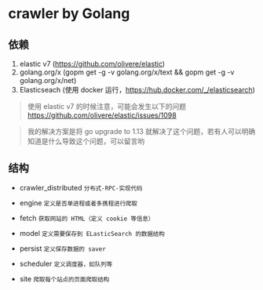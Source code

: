 # crawler by Golang

## 依赖

   1. elastic v7 (https://github.com/olivere/elastic)
   2. golang.org/x (gopm get -g -v golang.org/x/text && gopm get -g -v golang.org/x/net)
   3. Elasticseach (使用 docker 运行，https://hub.docker.com/_/elasticsearch)
    
   > 使用 elastic v7 的时候注意，可能会发生以下的问题 https://github.com/olivere/elastic/issues/1098
   
   > 我的解决方案是将 go upgrade to 1.13 就解决了这个问题，若有人可以明确知道是什么导致这个问题，可以留言哟

## 结构

 * crawler_distributed  `分布式-RPC-实现代码`
 
 * engine `定义是否单进程或者多携程进行爬取`
 
 * fetch `获取网站的 HTML（定义 cookie 等信息）`
 
 * model `定义需要保存到 ELasticSearch 的数据结构`
 
 * persist `定义保存数据的 saver`
 
 * scheduler `定义调度器，如队列等`
 
 * site `爬取每个站点的页面爬取结构`
 
 

 
 